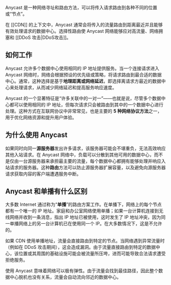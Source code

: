 Anycast 是一种网络寻址和路由方法，可以将传入请求路由到各种不同的位置或“节点”。

在 [[CDN]] 的上下文中，Anycast 通常会将传入的流量路由到距离最近并且能够有效处理请求的数据中心。选择性路由使 Anycast 网络能够应对高流量、网络拥塞和 [[DDoS 攻击|DDoS攻击]]。

## 如何工作

Anycast 允许多个数据中心使用相同的 IP 地址提供服务。当一个连接请求进入 Anycast 网络时，网络会根据预设的优先级或策略，将请求路由到最合适的数据中心。通常，这种选择是基于**地理距离或网络延迟**，即选择离请求方最近的数据中心来处理请求，从而减少网络延迟和提高服务响应速度。

Anycast 的一个显著特征是“许多关联中的一对一”——也就是说，尽管多个数据中心都可以使用相同的 IP 地址，但每次请求只会被路由到其中的一个数据中心进行处理。这种方式在互联网协议中非常常见，也是主要的 **5 种网络协议方法**之一，用于优化网络资源和提升用户体验。

## 为什么使用 Anycast

如果同时向同一**源服务器**发出许多请求，该服务器可能会不堪重负，无法高效响应其他入站请求。在 Anycast 网络中，负载可以分散到其他可用的数据中心，而不是仅由一台源服务器来承担最主要的流量，每个数据中心都拥有能够处理并响应入站请求的服务器。这种**路由**方法可以防止源服务器扩展容量，以及避免向源服务器请求获取内容的客户端遭遇服务中断。

## Anycast 和单播有什么区别

大多数 Internet 通过称为“**单播**”的路由方案工作。在单播下，网络上的每个节点都有一个唯一的 IP 地址。家庭和办公室网络使用单播；如果一台计算机连接到无线网络并收到一条消息，指出 IP 地址已被使用，这时发生了 IP 地址冲突，因为同一单播网络上的另一台计算机已在使用同一个 IP。在大多数情况下，这是不允许的。

如果 CDN 使用单播地址，流量会直接路由到特定的节点。当网络遇到异常流量时（例如在 DDoS 攻击期间），这会造成漏洞。由于流量直接路由到特定的数据中心，该位置或其周围的基础设施可能会被流量所压垮，进而可能导致合法请求遭受拒绝服务。

使用 Anycast 意味着网络可以极有弹性。由于流量会找到最佳路径，因此整个数据中心脱机也没有关系，流量会自动流向邻近的数据中心。
